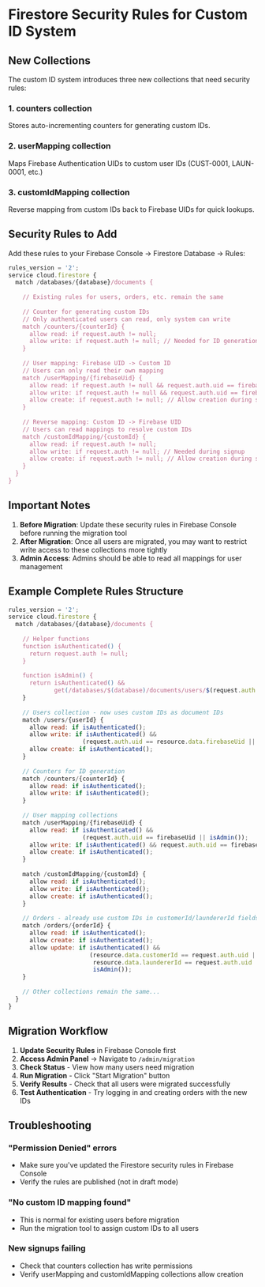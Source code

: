 # Firestore Security Rules for Custom ID System

## New Collections

The custom ID system introduces three new collections that need security rules:

### 1. counters collection
Stores auto-incrementing counters for generating custom IDs.

### 2. userMapping collection  
Maps Firebase Authentication UIDs to custom user IDs (CUST-0001, LAUN-0001, etc.)

### 3. customIdMapping collection
Reverse mapping from custom IDs back to Firebase UIDs for quick lookups.

## Security Rules to Add

Add these rules to your Firebase Console → Firestore Database → Rules:

```javascript
rules_version = '2';
service cloud.firestore {
  match /databases/{database}/documents {
    
    // Existing rules for users, orders, etc. remain the same
    
    // Counter for generating custom IDs
    // Only authenticated users can read, only system can write
    match /counters/{counterId} {
      allow read: if request.auth != null;
      allow write: if request.auth != null; // Needed for ID generation during signup
    }
    
    // User mapping: Firebase UID -> Custom ID
    // Users can only read their own mapping
    match /userMapping/{firebaseUid} {
      allow read: if request.auth != null && request.auth.uid == firebaseUid;
      allow write: if request.auth != null && request.auth.uid == firebaseUid; // Needed during signup
      allow create: if request.auth != null; // Allow creation during signup
    }
    
    // Reverse mapping: Custom ID -> Firebase UID
    // Users can read mappings to resolve custom IDs
    match /customIdMapping/{customId} {
      allow read: if request.auth != null;
      allow write: if request.auth != null; // Needed during signup
      allow create: if request.auth != null; // Allow creation during signup
    }
  }
}
```

## Important Notes

1. **Before Migration**: Update these security rules in Firebase Console before running the migration tool
2. **After Migration**: Once all users are migrated, you may want to restrict write access to these collections more tightly
3. **Admin Access**: Admins should be able to read all mappings for user management

## Example Complete Rules Structure

```javascript
rules_version = '2';
service cloud.firestore {
  match /databases/{database}/documents {
    
    // Helper functions
    function isAuthenticated() {
      return request.auth != null;
    }
    
    function isAdmin() {
      return isAuthenticated() && 
             get(/databases/$(database)/documents/users/$(request.auth.uid)).data.role == 'admin';
    }
    
    // Users collection - now uses custom IDs as document IDs
    match /users/{userId} {
      allow read: if isAuthenticated();
      allow write: if isAuthenticated() && 
                     (request.auth.uid == resource.data.firebaseUid || isAdmin());
      allow create: if isAuthenticated();
    }
    
    // Counters for ID generation
    match /counters/{counterId} {
      allow read: if isAuthenticated();
      allow write: if isAuthenticated();
    }
    
    // User mapping collections
    match /userMapping/{firebaseUid} {
      allow read: if isAuthenticated() && 
                     (request.auth.uid == firebaseUid || isAdmin());
      allow write: if isAuthenticated() && request.auth.uid == firebaseUid;
      allow create: if isAuthenticated();
    }
    
    match /customIdMapping/{customId} {
      allow read: if isAuthenticated();
      allow write: if isAuthenticated();
      allow create: if isAuthenticated();
    }
    
    // Orders - already use custom IDs in customerId/laundererId fields
    match /orders/{orderId} {
      allow read: if isAuthenticated();
      allow create: if isAuthenticated();
      allow update: if isAuthenticated() && 
                       (resource.data.customerId == request.auth.uid || 
                        resource.data.laundererId == request.auth.uid ||
                        isAdmin());
    }
    
    // Other collections remain the same...
  }
}
```

## Migration Workflow

1. **Update Security Rules** in Firebase Console first
2. **Access Admin Panel** → Navigate to `/admin/migration`
3. **Check Status** - View how many users need migration
4. **Run Migration** - Click "Start Migration" button
5. **Verify Results** - Check that all users were migrated successfully
6. **Test Authentication** - Try logging in and creating orders with the new IDs

## Troubleshooting

### "Permission Denied" errors
- Make sure you've updated the Firestore security rules in Firebase Console
- Verify the rules are published (not in draft mode)

### "No custom ID mapping found"
- This is normal for existing users before migration
- Run the migration tool to assign custom IDs to all users

### New signups failing
- Check that counters collection has write permissions
- Verify userMapping and customIdMapping collections allow creation
